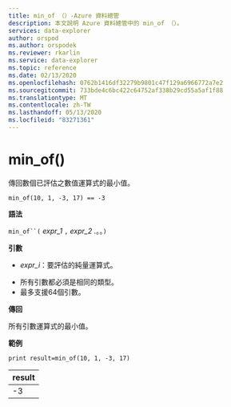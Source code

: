 ```yaml
---
title: min_of （）-Azure 資料總管
description: 本文說明 Azure 資料總管中的 min_of （）。
services: data-explorer
author: orspod
ms.author: orspodek
ms.reviewer: rkarlin
ms.service: data-explorer
ms.topic: reference
ms.date: 02/13/2020
ms.openlocfilehash: 0762b1416df32279b9801c47f129a6966772a7e2
ms.sourcegitcommit: 733bde4c6bc422c64752af338b29cd55a5af1f88
ms.translationtype: MT
ms.contentlocale: zh-TW
ms.lasthandoff: 05/13/2020
ms.locfileid: "83271361"
---
```

# <a name="min_of"></a>min_of()

傳回數個已評估之數值運算式的最小值。

```kusto
min_of(10, 1, -3, 17) == -3
```

**語法**

`min_of``(` *expr_1* `,` *expr_2* .。。`)`

**引數**

* *expr_i*：要評估的純量運算式。

- 所有引數都必須是相同的類型。
- 最多支援64個引數。

**傳回**

所有引數運算式的最小值。

**範例**

<!-- csl: https://help.kusto.windows.net/Samples  -->
```kusto
print result=min_of(10, 1, -3, 17) 
```

|result|
|---|
|-3|

